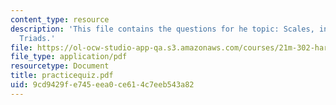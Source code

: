 ```yaml
---
content_type: resource
description: 'This file contains the questions for he topic: Scales, intervals, and
  Triads.'
file: https://ol-ocw-studio-app-qa.s3.amazonaws.com/courses/21m-302-harmony-and-counterpoint-ii-spring-2005/9cd9429fe745eea0ce614c7eeb543a82_practicequiz.pdf
file_type: application/pdf
resourcetype: Document
title: practicequiz.pdf
uid: 9cd9429f-e745-eea0-ce61-4c7eeb543a82
---
```

